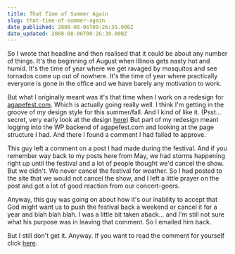 ```yaml
---
title: That Time of Summer Again
slug: that-time-of-summer-again
date_published: 2008-08-06T09:26:39.000Z
date_updated: 2008-08-06T09:26:39.000Z
---
```


So I wrote that headline and then realised that it could be about any number of things. It's the beginning of August when Illinois gets nasty hot and humid. It's the time of year where we get ravaged by mosquitos and see tornados come up out of nowhere. It's the time of year where practically everyone is gone in the office and we have barely any motivation to work.

But what I originally meant was it's that time when I work on a redesign for [agapefest.com](http://www.agapefest.com). Which is actually going really well. I think I'm getting in the groove of my design style for this summer/fall. And I kind of like it. (Psst... secret, very early look at the design [here](http://skitch.com/joelgoodman/1skc/af2009a.psd-100-bands-announced-for-2009-rgb-8)) But part of my redesign meant logging into the WP backend of agapefest.com and looking at the page structure I had. And there I found a comment I had failed to approve.

This guy left a comment on a post I had made during the festival. And if you remember way back to my posts here from May, we had storms happening right up until the festival and a lot of people thought we'd cancel the show. But we didn't. We never cancel the festival for weather. So I had posted to the site that we would not cancel the show, and I left a little prayer on the post and got a lot of good reaction from our concert-goers.

Anyway, this guy was going on about how it's our inability to accept that God might want us to push the festival back a weekend or cancel it for a year and blah blah blah. I was a little bit taken aback... and I'm still not sure what his purpose was in leaving that comment. So I emailed him back.

But I still don't get it. Anyway. If you want to read the comment for yourself click [here](http://www.agapefest.com/blog/no-cancellation/#comment-283).
